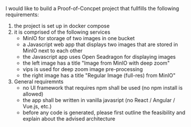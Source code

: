 I would like to build a Proof-of-Concpet project that fullfills the following requirements:

1. the project is set up in docker compose
2. it is comprised of the following services
    * MinIO for storage of two images in one bucket
    * a Javascript web app that displays two images that are stored in MinIO next to each other
    * the Javascript app uses Open Seadragon for displaying images
    * the left image has a title "Image from MinIO with deep zoom"
    * vips is used for deep zoom image pre-processing
    * the right image has a title "Regular Image (full-res) from MinIO"
3. General requiremnts
    * no UI framework that requires npm shall be used (no npm install is allowed)
    * the app shall be written in vanilla javasript (no React / Angular / Vue.js, etc.)
    * before any code is generated, please first outline the feasibility and explain about the advised architecture